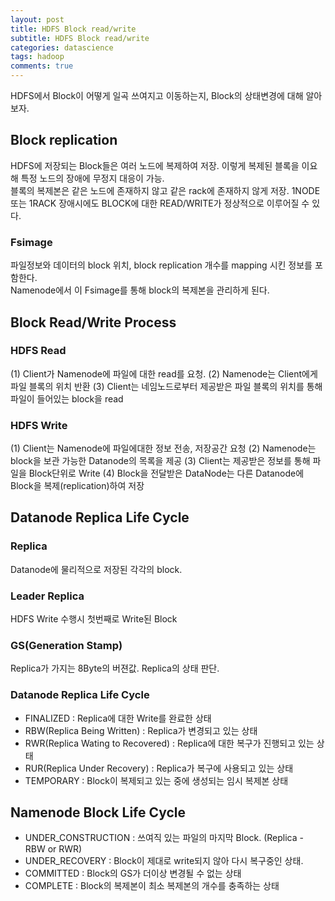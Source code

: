 ```yaml
---
layout: post
title: HDFS Block read/write
subtitle: HDFS Block read/write
categories: datascience
tags: hadoop
comments: true
---
```


HDFS에서 Block이 어떻게 일곡 쓰여지고 이동하는지, Block의 상태변경에 대해 알아보자.

## Block replication
HDFS에 저장되는 Block들은 여러 노드에 복제하여 저장. 이렇게 복제된 블록을 이요해 특정 노드의 장애에 무정지 대응이 가능.  
블록의 복제본은 같은 노드에 존재하지 않고 같은 rack에 존재하지 않게 저장. 1NODE 또는 1RACK 장애시에도 BLOCK에 대한 READ/WRITE가 정상적으로 이루어질 수 있다. 

### Fsimage
파일정보와 데이터의 block 위치, block replication 개수를 mapping 시킨 정보를 포함한다.  
Namenode에서 이 Fsimage를 통해 block의 복제본을 관리하게 된다.

## Block Read/Write Process
### HDFS Read
(1) Client가 Namenode에 파일에 대한 read를 요청.
(2) Namenode는 Client에게 파일 블록의 위치 반환
(3) Client는 네임노드로부터 제공받은 파일 블록의 위치를 통해 파일이 들어있는 block을 read

### HDFS Write
(1) Client는 Namenode에 파일에대한 정보 전송, 저장공간 요청
(2) Namenode는 block을 보관 가능한 Datanode의 목록을 제공
(3) Client는 제공받은 정보를 통해 파일을 Block단위로 Write
(4) Block을 전달받은 DataNode는 다른 Datanode에 Block을 복제(replication)하여 저장

## Datanode Replica Life Cycle
### Replica
Datanode에 물리적으로 저장된 각각의 block.

### Leader Replica
HDFS Write 수행시 첫번째로 Write된 Block

### GS(Generation Stamp)
Replica가 가지는 8Byte의 버젼값. Replica의 상태 판단.

### Datanode Replica Life Cycle
- FINALIZED : Replica에 대한 Write를 완료한 상태
- RBW(Replica Being Written) : Replica가 변경되고 있는 상태
- RWR(Replica Wating to Recovered) : Replica에 대한 복구가 진행되고 있는 상태
- RUR(Replica Under Recovery) : Replica가 복구에 사용되고 있는 상태
- TEMPORARY : Block이 복제되고 있는 중에 생성되는 임시 복제본 상태

## Namenode Block Life Cycle
- UNDER_CONSTRUCTION : 쓰여직 있는 파일의 마지막 Block. (Replica - RBW or RWR)
- UNDER_RECOVERY : Block이 제대로 write되지 않아 다시 복구중인 상태. 
- COMMITTED : Block의 GS가 더이상 변경될 수 없는 상태
- COMPLETE : Block의 복제본이 최소 복제본의 개수를 충족하는 상태


